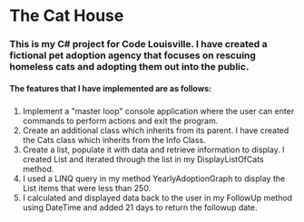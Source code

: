 # The Cat House

### This is my C# project for Code Louisville. I have created a fictional pet adoption agency that focuses on rescuing homeless cats and adopting them out into the public.

#### The features that I have implemented are as follows:

##### 
1. Implement a "master loop" console application where the user can enter commands to perform actions and exit the program.
2. Create an additional class which inherits from its parent. I have created the Cats class which inherits from the Info Class.
3. Create a list, populate it with data and retrieve information to display. I created List<Cats> and iterated through the list in my DisplayListOfCats method.
4. I used a LINQ query in my method YearlyAdoptionGraph to display the List<int> items that were less than 250.
5. I calculated and displayed data back to the user in my FollowUp method using DateTime and added 21 days to return the followup date.